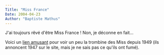 ```yaml
---
Title: "Miss France"
Date: 2004-04-23
Author: "Baptiste Mathus"
---
```




J'ai toujours rêvé d'être Miss France ! Non, je déconne en fait...

Voici un [lien
amusant](http://lachaine.tf1.fr/missfrance/missdepuis47/0,,1512299,00.html)
pour voir un peu la trombine des Miss depuis 1949 (ils annoncent 1947
sur le site, mais je ne sais pas ce qu'ils ont fumé).

